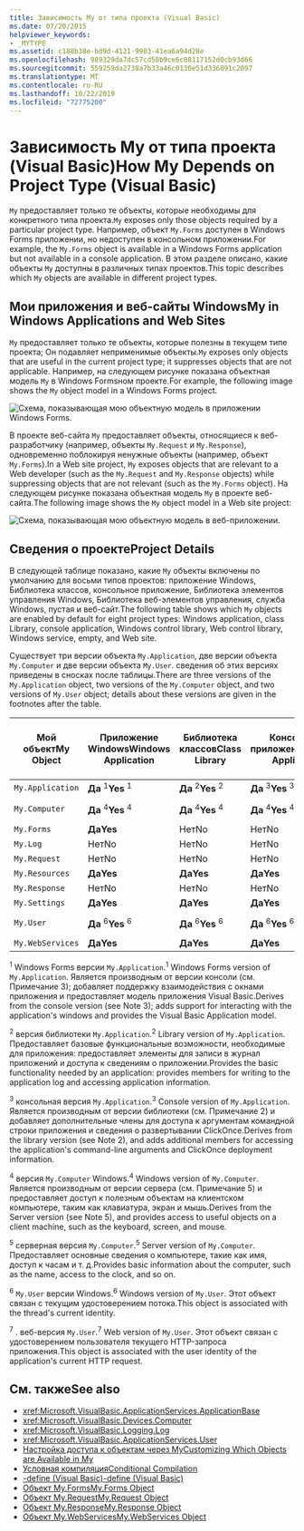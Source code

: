 ```yaml
---
title: Зависимость My от типа проекта (Visual Basic)
ms.date: 07/20/2015
helpviewer_keywords:
- _MYTYPE
ms.assetid: c188b38e-bd9d-4121-9983-41ea6a94d28e
ms.openlocfilehash: 989329da7dc57cd50b9ce6c88117152d0cb93d66
ms.sourcegitcommit: 559259da2738a7b33a46c0130e51d336091c2097
ms.translationtype: MT
ms.contentlocale: ru-RU
ms.lasthandoff: 10/22/2019
ms.locfileid: "72775200"
---
```

# <a name="how-my-depends-on-project-type-visual-basic"></a><span data-ttu-id="cfa7e-102">Зависимость My от типа проекта (Visual Basic)</span><span class="sxs-lookup"><span data-stu-id="cfa7e-102">How My Depends on Project Type (Visual Basic)</span></span>
<span data-ttu-id="cfa7e-103">`My` предоставляет только те объекты, которые необходимы для конкретного типа проекта.</span><span class="sxs-lookup"><span data-stu-id="cfa7e-103">`My` exposes only those objects required by a particular project type.</span></span> <span data-ttu-id="cfa7e-104">Например, объект `My.Forms` доступен в Windows Forms приложении, но недоступен в консольном приложении.</span><span class="sxs-lookup"><span data-stu-id="cfa7e-104">For example, the `My.Forms` object is available in a Windows Forms application but not available in a console application.</span></span> <span data-ttu-id="cfa7e-105">В этом разделе описано, какие объекты `My` доступны в различных типах проектов.</span><span class="sxs-lookup"><span data-stu-id="cfa7e-105">This topic describes which `My` objects are available in different project types.</span></span>  
  
## <a name="my-in-windows-applications-and-web-sites"></a><span data-ttu-id="cfa7e-106">Мои приложения и веб-сайты Windows</span><span class="sxs-lookup"><span data-stu-id="cfa7e-106">My in Windows Applications and Web Sites</span></span>  
 <span data-ttu-id="cfa7e-107">`My` предоставляет только те объекты, которые полезны в текущем типе проекта; Он подавляет неприменимые объекты.</span><span class="sxs-lookup"><span data-stu-id="cfa7e-107">`My` exposes only objects that are useful in the current project type; it suppresses objects that are not applicable.</span></span> <span data-ttu-id="cfa7e-108">Например, на следующем рисунке показана объектная модель `My` в Windows Formsном проекте.</span><span class="sxs-lookup"><span data-stu-id="cfa7e-108">For example, the following image shows the `My` object model in a Windows Forms project.</span></span>  
  
 ![Схема, показывающая мою объектную модель в приложении Windows Forms.](./media/how-my-depends-on-project-type/my-object-model-windows-forms.png)  
  
 <span data-ttu-id="cfa7e-110">В проекте веб-сайта `My` предоставляет объекты, относящиеся к веб-разработчику (например, объекты `My.Request` и `My.Response`), одновременно поблокируя ненужные объекты (например, объект `My.Forms`).</span><span class="sxs-lookup"><span data-stu-id="cfa7e-110">In a Web site project, `My` exposes objects that are relevant to a Web developer (such as the `My.Request` and `My.Response` objects) while suppressing objects that are not relevant (such as the `My.Forms` object).</span></span> <span data-ttu-id="cfa7e-111">На следующем рисунке показана объектная модель `My` в проекте веб-сайта.</span><span class="sxs-lookup"><span data-stu-id="cfa7e-111">The following image shows the `My` object model in a Web site project:</span></span>  
  
 ![Схема, показывающая мою объектную модель в веб-приложении.](./media/how-my-depends-on-project-type/my-object-model-web.png)  
  
## <a name="project-details"></a><span data-ttu-id="cfa7e-113">Сведения о проекте</span><span class="sxs-lookup"><span data-stu-id="cfa7e-113">Project Details</span></span>  
 <span data-ttu-id="cfa7e-114">В следующей таблице показано, какие `My` объекты включены по умолчанию для восьми типов проектов: приложение Windows, Библиотека классов, консольное приложение, Библиотека элементов управления Windows, Библиотека веб-элементов управления, служба Windows, пустая и веб-сайт.</span><span class="sxs-lookup"><span data-stu-id="cfa7e-114">The following table shows which `My` objects are enabled by default for eight project types: Windows application, class Library, console application, Windows control library, Web control library, Windows service, empty, and Web site.</span></span>  
  
 <span data-ttu-id="cfa7e-115">Существует три версии объекта `My.Application`, две версии объекта `My.Computer` и две версии объекта `My.User`. сведения об этих версиях приведены в сносках после таблицы.</span><span class="sxs-lookup"><span data-stu-id="cfa7e-115">There are three versions of the `My.Application` object, two versions of the `My.Computer` object, and two versions of `My.User` object; details about these versions are given in the footnotes after the table.</span></span>  
  
|<span data-ttu-id="cfa7e-116">Мой объект</span><span class="sxs-lookup"><span data-stu-id="cfa7e-116">My Object</span></span>|<span data-ttu-id="cfa7e-117">Приложение Windows</span><span class="sxs-lookup"><span data-stu-id="cfa7e-117">Windows Application</span></span>|<span data-ttu-id="cfa7e-118">Библиотека классов</span><span class="sxs-lookup"><span data-stu-id="cfa7e-118">Class Library</span></span>|<span data-ttu-id="cfa7e-119">Консольное приложение</span><span class="sxs-lookup"><span data-stu-id="cfa7e-119">Console Application</span></span>|<span data-ttu-id="cfa7e-120">Библиотека элементов управления Windows</span><span class="sxs-lookup"><span data-stu-id="cfa7e-120">Windows Control Library</span></span>|<span data-ttu-id="cfa7e-121">Библиотека веб-элементов управления</span><span class="sxs-lookup"><span data-stu-id="cfa7e-121">Web Control Library</span></span>|<span data-ttu-id="cfa7e-122">Служба Windows</span><span class="sxs-lookup"><span data-stu-id="cfa7e-122">Windows Service</span></span>|<span data-ttu-id="cfa7e-123">Empty</span><span class="sxs-lookup"><span data-stu-id="cfa7e-123">Empty</span></span>|<span data-ttu-id="cfa7e-124">Веб-сайт</span><span class="sxs-lookup"><span data-stu-id="cfa7e-124">Web Site</span></span>|  
|---|---|---|---|---|---|---|---|---|  
|`My.Application`|<span data-ttu-id="cfa7e-125">**Да** <sup>1</sup></span><span class="sxs-lookup"><span data-stu-id="cfa7e-125">**Yes** <sup>1</sup></span></span>|<span data-ttu-id="cfa7e-126">**Да** <sup>2</sup></span><span class="sxs-lookup"><span data-stu-id="cfa7e-126">**Yes** <sup>2</sup></span></span>|<span data-ttu-id="cfa7e-127">**Да** <sup>3</sup></span><span class="sxs-lookup"><span data-stu-id="cfa7e-127">**Yes** <sup>3</sup></span></span>|<span data-ttu-id="cfa7e-128">**Да** <sup>2</sup></span><span class="sxs-lookup"><span data-stu-id="cfa7e-128">**Yes** <sup>2</sup></span></span>|<span data-ttu-id="cfa7e-129">Нет</span><span class="sxs-lookup"><span data-stu-id="cfa7e-129">No</span></span>|<span data-ttu-id="cfa7e-130">**Да** <sup>3</sup></span><span class="sxs-lookup"><span data-stu-id="cfa7e-130">**Yes** <sup>3</sup></span></span>|<span data-ttu-id="cfa7e-131">Нет</span><span class="sxs-lookup"><span data-stu-id="cfa7e-131">No</span></span>|<span data-ttu-id="cfa7e-132">Нет</span><span class="sxs-lookup"><span data-stu-id="cfa7e-132">No</span></span>|  
|`My.Computer`|<span data-ttu-id="cfa7e-133">**Да** <sup>4</sup></span><span class="sxs-lookup"><span data-stu-id="cfa7e-133">**Yes** <sup>4</sup></span></span>|<span data-ttu-id="cfa7e-134">**Да** <sup>4</sup></span><span class="sxs-lookup"><span data-stu-id="cfa7e-134">**Yes** <sup>4</sup></span></span>|<span data-ttu-id="cfa7e-135">**Да** <sup>4</sup></span><span class="sxs-lookup"><span data-stu-id="cfa7e-135">**Yes** <sup>4</sup></span></span>|<span data-ttu-id="cfa7e-136">**Да** <sup>4</sup></span><span class="sxs-lookup"><span data-stu-id="cfa7e-136">**Yes** <sup>4</sup></span></span>|<span data-ttu-id="cfa7e-137">**Да** <sup>5</sup></span><span class="sxs-lookup"><span data-stu-id="cfa7e-137">**Yes** <sup>5</sup></span></span>|<span data-ttu-id="cfa7e-138">**Да** <sup>4</sup></span><span class="sxs-lookup"><span data-stu-id="cfa7e-138">**Yes** <sup>4</sup></span></span>|<span data-ttu-id="cfa7e-139">Нет</span><span class="sxs-lookup"><span data-stu-id="cfa7e-139">No</span></span>|<span data-ttu-id="cfa7e-140">**Да** <sup>5</sup></span><span class="sxs-lookup"><span data-stu-id="cfa7e-140">**Yes** <sup>5</sup></span></span>|  
|`My.Forms`|<span data-ttu-id="cfa7e-141">**Да**</span><span class="sxs-lookup"><span data-stu-id="cfa7e-141">**Yes**</span></span>|<span data-ttu-id="cfa7e-142">Нет</span><span class="sxs-lookup"><span data-stu-id="cfa7e-142">No</span></span>|<span data-ttu-id="cfa7e-143">Нет</span><span class="sxs-lookup"><span data-stu-id="cfa7e-143">No</span></span>|<span data-ttu-id="cfa7e-144">**Да**</span><span class="sxs-lookup"><span data-stu-id="cfa7e-144">**Yes**</span></span>|<span data-ttu-id="cfa7e-145">Нет</span><span class="sxs-lookup"><span data-stu-id="cfa7e-145">No</span></span>|<span data-ttu-id="cfa7e-146">Нет</span><span class="sxs-lookup"><span data-stu-id="cfa7e-146">No</span></span>|<span data-ttu-id="cfa7e-147">Нет</span><span class="sxs-lookup"><span data-stu-id="cfa7e-147">No</span></span>|<span data-ttu-id="cfa7e-148">Нет</span><span class="sxs-lookup"><span data-stu-id="cfa7e-148">No</span></span>|  
|`My.Log`|<span data-ttu-id="cfa7e-149">Нет</span><span class="sxs-lookup"><span data-stu-id="cfa7e-149">No</span></span>|<span data-ttu-id="cfa7e-150">Нет</span><span class="sxs-lookup"><span data-stu-id="cfa7e-150">No</span></span>|<span data-ttu-id="cfa7e-151">Нет</span><span class="sxs-lookup"><span data-stu-id="cfa7e-151">No</span></span>|<span data-ttu-id="cfa7e-152">Нет</span><span class="sxs-lookup"><span data-stu-id="cfa7e-152">No</span></span>|<span data-ttu-id="cfa7e-153">Нет</span><span class="sxs-lookup"><span data-stu-id="cfa7e-153">No</span></span>|<span data-ttu-id="cfa7e-154">Нет</span><span class="sxs-lookup"><span data-stu-id="cfa7e-154">No</span></span>|<span data-ttu-id="cfa7e-155">Нет</span><span class="sxs-lookup"><span data-stu-id="cfa7e-155">No</span></span>|<span data-ttu-id="cfa7e-156">**Да**</span><span class="sxs-lookup"><span data-stu-id="cfa7e-156">**Yes**</span></span>|  
|`My.Request`|<span data-ttu-id="cfa7e-157">Нет</span><span class="sxs-lookup"><span data-stu-id="cfa7e-157">No</span></span>|<span data-ttu-id="cfa7e-158">Нет</span><span class="sxs-lookup"><span data-stu-id="cfa7e-158">No</span></span>|<span data-ttu-id="cfa7e-159">Нет</span><span class="sxs-lookup"><span data-stu-id="cfa7e-159">No</span></span>|<span data-ttu-id="cfa7e-160">Нет</span><span class="sxs-lookup"><span data-stu-id="cfa7e-160">No</span></span>|<span data-ttu-id="cfa7e-161">Нет</span><span class="sxs-lookup"><span data-stu-id="cfa7e-161">No</span></span>|<span data-ttu-id="cfa7e-162">Нет</span><span class="sxs-lookup"><span data-stu-id="cfa7e-162">No</span></span>|<span data-ttu-id="cfa7e-163">Нет</span><span class="sxs-lookup"><span data-stu-id="cfa7e-163">No</span></span>|<span data-ttu-id="cfa7e-164">**Да**</span><span class="sxs-lookup"><span data-stu-id="cfa7e-164">**Yes**</span></span>|  
|`My.Resources`|<span data-ttu-id="cfa7e-165">**Да**</span><span class="sxs-lookup"><span data-stu-id="cfa7e-165">**Yes**</span></span>|<span data-ttu-id="cfa7e-166">**Да**</span><span class="sxs-lookup"><span data-stu-id="cfa7e-166">**Yes**</span></span>|<span data-ttu-id="cfa7e-167">**Да**</span><span class="sxs-lookup"><span data-stu-id="cfa7e-167">**Yes**</span></span>|<span data-ttu-id="cfa7e-168">**Да**</span><span class="sxs-lookup"><span data-stu-id="cfa7e-168">**Yes**</span></span>|<span data-ttu-id="cfa7e-169">**Да**</span><span class="sxs-lookup"><span data-stu-id="cfa7e-169">**Yes**</span></span>|<span data-ttu-id="cfa7e-170">**Да**</span><span class="sxs-lookup"><span data-stu-id="cfa7e-170">**Yes**</span></span>|<span data-ttu-id="cfa7e-171">Нет</span><span class="sxs-lookup"><span data-stu-id="cfa7e-171">No</span></span>|<span data-ttu-id="cfa7e-172">Нет</span><span class="sxs-lookup"><span data-stu-id="cfa7e-172">No</span></span>|  
|`My.Response`|<span data-ttu-id="cfa7e-173">Нет</span><span class="sxs-lookup"><span data-stu-id="cfa7e-173">No</span></span>|<span data-ttu-id="cfa7e-174">Нет</span><span class="sxs-lookup"><span data-stu-id="cfa7e-174">No</span></span>|<span data-ttu-id="cfa7e-175">Нет</span><span class="sxs-lookup"><span data-stu-id="cfa7e-175">No</span></span>|<span data-ttu-id="cfa7e-176">Нет</span><span class="sxs-lookup"><span data-stu-id="cfa7e-176">No</span></span>|<span data-ttu-id="cfa7e-177">Нет</span><span class="sxs-lookup"><span data-stu-id="cfa7e-177">No</span></span>|<span data-ttu-id="cfa7e-178">Нет</span><span class="sxs-lookup"><span data-stu-id="cfa7e-178">No</span></span>|<span data-ttu-id="cfa7e-179">Нет</span><span class="sxs-lookup"><span data-stu-id="cfa7e-179">No</span></span>|<span data-ttu-id="cfa7e-180">**Да**</span><span class="sxs-lookup"><span data-stu-id="cfa7e-180">**Yes**</span></span>|  
|`My.Settings`|<span data-ttu-id="cfa7e-181">**Да**</span><span class="sxs-lookup"><span data-stu-id="cfa7e-181">**Yes**</span></span>|<span data-ttu-id="cfa7e-182">**Да**</span><span class="sxs-lookup"><span data-stu-id="cfa7e-182">**Yes**</span></span>|<span data-ttu-id="cfa7e-183">**Да**</span><span class="sxs-lookup"><span data-stu-id="cfa7e-183">**Yes**</span></span>|<span data-ttu-id="cfa7e-184">**Да**</span><span class="sxs-lookup"><span data-stu-id="cfa7e-184">**Yes**</span></span>|<span data-ttu-id="cfa7e-185">**Да**</span><span class="sxs-lookup"><span data-stu-id="cfa7e-185">**Yes**</span></span>|<span data-ttu-id="cfa7e-186">**Да**</span><span class="sxs-lookup"><span data-stu-id="cfa7e-186">**Yes**</span></span>|<span data-ttu-id="cfa7e-187">Нет</span><span class="sxs-lookup"><span data-stu-id="cfa7e-187">No</span></span>|<span data-ttu-id="cfa7e-188">Нет</span><span class="sxs-lookup"><span data-stu-id="cfa7e-188">No</span></span>|  
|`My.User`|<span data-ttu-id="cfa7e-189">**Да** <sup>6</sup></span><span class="sxs-lookup"><span data-stu-id="cfa7e-189">**Yes** <sup>6</sup></span></span>|<span data-ttu-id="cfa7e-190">**Да** <sup>6</sup></span><span class="sxs-lookup"><span data-stu-id="cfa7e-190">**Yes** <sup>6</sup></span></span>|<span data-ttu-id="cfa7e-191">**Да** <sup>6</sup></span><span class="sxs-lookup"><span data-stu-id="cfa7e-191">**Yes** <sup>6</sup></span></span>|<span data-ttu-id="cfa7e-192">**Да** <sup>6</sup></span><span class="sxs-lookup"><span data-stu-id="cfa7e-192">**Yes** <sup>6</sup></span></span>|<span data-ttu-id="cfa7e-193">**Да** <sup>7</sup></span><span class="sxs-lookup"><span data-stu-id="cfa7e-193">**Yes** <sup>7</sup></span></span>|<span data-ttu-id="cfa7e-194">**Да** <sup>6</sup></span><span class="sxs-lookup"><span data-stu-id="cfa7e-194">**Yes** <sup>6</sup></span></span>|<span data-ttu-id="cfa7e-195">Нет</span><span class="sxs-lookup"><span data-stu-id="cfa7e-195">No</span></span>|<span data-ttu-id="cfa7e-196">**Да** <sup>7</sup></span><span class="sxs-lookup"><span data-stu-id="cfa7e-196">**Yes** <sup>7</sup></span></span>|  
|`My.WebServices`|<span data-ttu-id="cfa7e-197">**Да**</span><span class="sxs-lookup"><span data-stu-id="cfa7e-197">**Yes**</span></span>|<span data-ttu-id="cfa7e-198">**Да**</span><span class="sxs-lookup"><span data-stu-id="cfa7e-198">**Yes**</span></span>|<span data-ttu-id="cfa7e-199">**Да**</span><span class="sxs-lookup"><span data-stu-id="cfa7e-199">**Yes**</span></span>|<span data-ttu-id="cfa7e-200">**Да**</span><span class="sxs-lookup"><span data-stu-id="cfa7e-200">**Yes**</span></span>|<span data-ttu-id="cfa7e-201">**Да**</span><span class="sxs-lookup"><span data-stu-id="cfa7e-201">**Yes**</span></span>|<span data-ttu-id="cfa7e-202">**Да**</span><span class="sxs-lookup"><span data-stu-id="cfa7e-202">**Yes**</span></span>|<span data-ttu-id="cfa7e-203">Нет</span><span class="sxs-lookup"><span data-stu-id="cfa7e-203">No</span></span>|<span data-ttu-id="cfa7e-204">Нет</span><span class="sxs-lookup"><span data-stu-id="cfa7e-204">No</span></span>|  
  
 <span data-ttu-id="cfa7e-205"><sup>1</sup> Windows Forms версии `My.Application`.</span><span class="sxs-lookup"><span data-stu-id="cfa7e-205"><sup>1</sup> Windows Forms version of `My.Application`.</span></span> <span data-ttu-id="cfa7e-206">Является производным от версии консоли (см. Примечание 3); добавляет поддержку взаимодействия с окнами приложения и предоставляет модель приложения Visual Basic.</span><span class="sxs-lookup"><span data-stu-id="cfa7e-206">Derives from the console version (see Note 3); adds support for interacting with the application's windows and provides the Visual Basic Application model.</span></span>  
  
 <span data-ttu-id="cfa7e-207"><sup>2</sup> версия библиотеки `My.Application`.</span><span class="sxs-lookup"><span data-stu-id="cfa7e-207"><sup>2</sup> Library version of `My.Application`.</span></span> <span data-ttu-id="cfa7e-208">Предоставляет базовые функциональные возможности, необходимые для приложения: предоставляет элементы для записи в журнал приложений и доступа к сведениям о приложении.</span><span class="sxs-lookup"><span data-stu-id="cfa7e-208">Provides the basic functionality needed by an application: provides members for writing to the application log and accessing application information.</span></span>  
  
 <span data-ttu-id="cfa7e-209"><sup>3</sup> консольная версия `My.Application`.</span><span class="sxs-lookup"><span data-stu-id="cfa7e-209"><sup>3</sup> Console version of `My.Application`.</span></span> <span data-ttu-id="cfa7e-210">Является производным от версии библиотеки (см. Примечание 2) и добавляет дополнительные члены для доступа к аргументам командной строки приложения и сведения о развертывании ClickOnce.</span><span class="sxs-lookup"><span data-stu-id="cfa7e-210">Derives from the library version (see Note 2), and adds additional members for accessing the application's command-line arguments and ClickOnce deployment information.</span></span>  
  
 <span data-ttu-id="cfa7e-211"><sup>4</sup> версия `My.Computer` Windows.</span><span class="sxs-lookup"><span data-stu-id="cfa7e-211"><sup>4</sup> Windows version of `My.Computer`.</span></span> <span data-ttu-id="cfa7e-212">Является производным от версии сервера (см. Примечание 5) и предоставляет доступ к полезным объектам на клиентском компьютере, таким как клавиатура, экран и мышь.</span><span class="sxs-lookup"><span data-stu-id="cfa7e-212">Derives from the Server version (see Note 5), and provides access to useful objects on a client machine, such as the keyboard, screen, and mouse.</span></span>  
  
 <span data-ttu-id="cfa7e-213"><sup>5</sup> серверная версия `My.Computer`.</span><span class="sxs-lookup"><span data-stu-id="cfa7e-213"><sup>5</sup> Server version of `My.Computer`.</span></span> <span data-ttu-id="cfa7e-214">Предоставляет основные сведения о компьютере, такие как имя, доступ к часам и т. д.</span><span class="sxs-lookup"><span data-stu-id="cfa7e-214">Provides basic information about the computer, such as the name, access to the clock, and so on.</span></span>  
  
 <span data-ttu-id="cfa7e-215"><sup>6</sup> `My.User` версии Windows.</span><span class="sxs-lookup"><span data-stu-id="cfa7e-215"><sup>6</sup> Windows version of `My.User`.</span></span> <span data-ttu-id="cfa7e-216">Этот объект связан с текущим удостоверением потока.</span><span class="sxs-lookup"><span data-stu-id="cfa7e-216">This object is associated with the thread's current identity.</span></span>  
  
 <span data-ttu-id="cfa7e-217"><sup>7</sup> . веб-версия `My.User`.</span><span class="sxs-lookup"><span data-stu-id="cfa7e-217"><sup>7</sup> Web version of `My.User`.</span></span> <span data-ttu-id="cfa7e-218">Этот объект связан с удостоверением пользователя текущего HTTP-запроса приложения.</span><span class="sxs-lookup"><span data-stu-id="cfa7e-218">This object is associated with the user identity of the application's current HTTP request.</span></span>  
  
## <a name="see-also"></a><span data-ttu-id="cfa7e-219">См. также</span><span class="sxs-lookup"><span data-stu-id="cfa7e-219">See also</span></span>

- <xref:Microsoft.VisualBasic.ApplicationServices.ApplicationBase>
- <xref:Microsoft.VisualBasic.Devices.Computer>
- <xref:Microsoft.VisualBasic.Logging.Log>
- <xref:Microsoft.VisualBasic.ApplicationServices.User>
- [<span data-ttu-id="cfa7e-220">Настройка доступа к объектам через My</span><span class="sxs-lookup"><span data-stu-id="cfa7e-220">Customizing Which Objects are Available in My</span></span>](../../../visual-basic/developing-apps/customizing-extending-my/customizing-which-objects-are-available-in-my.md)
- [<span data-ttu-id="cfa7e-221">Условная компиляция</span><span class="sxs-lookup"><span data-stu-id="cfa7e-221">Conditional Compilation</span></span>](../../../visual-basic/programming-guide/program-structure/conditional-compilation.md)
- [<span data-ttu-id="cfa7e-222">-define (Visual Basic)</span><span class="sxs-lookup"><span data-stu-id="cfa7e-222">-define (Visual Basic)</span></span>](../../../visual-basic/reference/command-line-compiler/define.md)
- [<span data-ttu-id="cfa7e-223">Объект My.Forms</span><span class="sxs-lookup"><span data-stu-id="cfa7e-223">My.Forms Object</span></span>](../../../visual-basic/language-reference/objects/my-forms-object.md)
- [<span data-ttu-id="cfa7e-224">Объект My.Request</span><span class="sxs-lookup"><span data-stu-id="cfa7e-224">My.Request Object</span></span>](../../../visual-basic/language-reference/objects/my-request-object.md)
- [<span data-ttu-id="cfa7e-225">Объект My.Response</span><span class="sxs-lookup"><span data-stu-id="cfa7e-225">My.Response Object</span></span>](../../../visual-basic/language-reference/objects/my-response-object.md)
- [<span data-ttu-id="cfa7e-226">Объект My.WebServices</span><span class="sxs-lookup"><span data-stu-id="cfa7e-226">My.WebServices Object</span></span>](../../../visual-basic/language-reference/objects/my-webservices-object.md)
